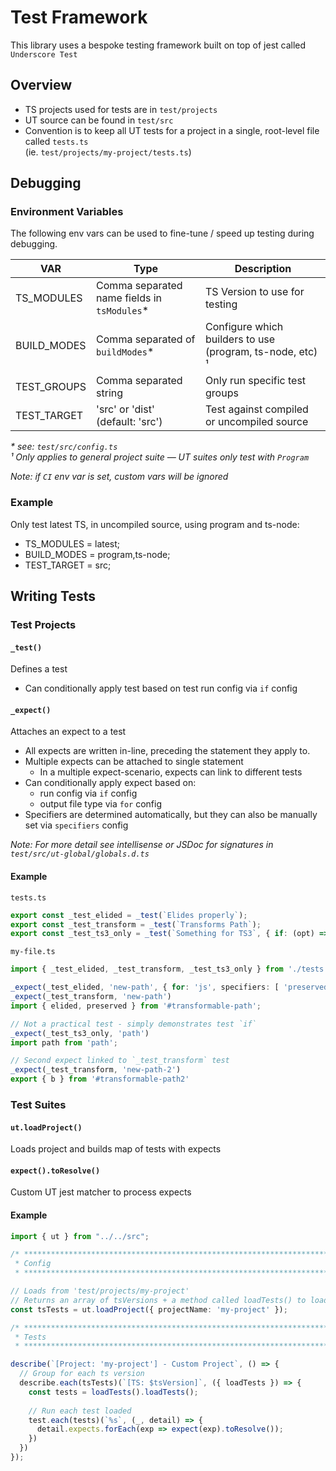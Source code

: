 # Test Framework

This library uses a bespoke testing framework built on top of jest called `Underscore Test`

## Overview

- TS projects used for tests are in `test/projects`
- UT source can be found in `test/src`
- Convention is to keep all UT tests for a project in a single, root-level file called `tests.ts`  
   (ie. `test/projects/my-project/tests.ts`)

## Debugging
### Environment Variables

The following env vars can be used to fine-tune / speed up testing during debugging.  

| VAR          | Type | Description                                                                   |
| ------------ | -----| ----------------------------------------------------------------------------- |
| TS_MODULES   | Comma separated name fields in `tsModules`* | TS Version to use for testing |
| BUILD_MODES  | Comma separated of `buildModes`* | Configure which builders to use (program, ts-node, etc) ¹  |
| TEST_GROUPS  | Comma separated string | Only run specific test groups |
| TEST_TARGET  | 'src' or 'dist' (default: 'src') | Test against compiled or uncompiled source  |

_\* see: `test/src/config.ts`_  
_¹ Only applies to general project suite — UT suites only test with `Program`_  

_Note: if `CI` env var is set, custom vars will be ignored_

### Example  
Only test latest TS, in uncompiled source, using program and ts-node:
 
- TS_MODULES = latest;
- BUILD_MODES = program,ts-node;
- TEST_TARGET = src;

## Writing Tests
### Test Projects

#### `_test()`

Defines a test

- Can conditionally apply test based on test run config via `if` config

#### `_expect()`

Attaches an expect to a test

- All expects are written in-line, preceding the statement they apply to.
- Multiple expects can be attached to single statement
  - In a multiple expect-scenario, expects can link to different tests
- Can conditionally apply expect based on: 
  - run config via `if` config
  - output file type via `for` config
- Specifiers are determined automatically, but they can also be manually set via `specifiers` config

_Note: For more detail see intellisense or JSDoc for signatures in `test/src/ut-global/globals.d.ts`_

#### Example

`tests.ts`
```ts
export const _test_elided = _test(`Elides properly`);
export const _test_transform = _test(`Transforms Path`);
export const _test_ts3_only = _test(`Something for TS3`, { if: (opt) => opt.tsModule[0][0] === '3' })
```

`my-file.ts`
```ts
import { _test_elided, _test_transform, _test_ts3_only } from './tests';

_expect(_test_elided, 'new-path', { for: 'js', specifiers: [ 'preserved' ] });
_expect(_test_transform, 'new-path')
import { elided, preserved } from '#transformable-path';

// Not a practical test - simply demonstrates test `if`
_expect(_test_ts3_only, 'path')
import path from 'path';

// Second expect linked to `_test_transform` test
_expect(_test_transform, 'new-path-2')
export { b } from '#transformable-path2'
```

### Test Suites

#### `ut.loadProject()`

Loads project and builds map of tests with expects

#### `expect().toResolve()`

Custom UT jest matcher to process expects

#### Example

```ts
import { ut } from "../../src";

/* ********************************************************************************* *
 * Config
 * ********************************************************************************* */

// Loads from 'test/projects/my-project'
// Returns an array of tsVersions + a method called loadTests() to load a test array
const tsTests = ut.loadProject({ projectName: 'my-project' }); 

/* ********************************************************************************* *
 * Tests
 * ********************************************************************************* */

describe(`[Project: 'my-project'] - Custom Project`, () => {
  // Group for each ts version  
  describe.each(tsTests)(`[TS: $tsVersion]`, ({ loadTests }) => {
    const tests = loadTests().loadTests();
    
    // Run each test loaded
    test.each(tests)(`%s`, (_, detail) => {
      detail.expects.forEach(exp => expect(exp).toResolve());
    })
  })
});

```
